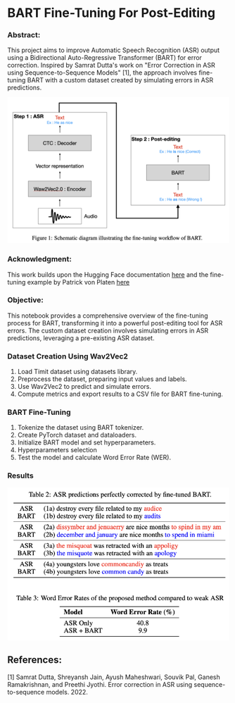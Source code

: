 # BART Fine-Tuning For Post-Editing

### Abstract:

This project aims to improve Automatic Speech Recognition (ASR) output using a Bidirectional Auto-Regressive Transformer (BART) for error correction. Inspired by Samrat Dutta's work on "Error Correction in ASR using Sequence-to-Sequence Models" [1], the approach involves fine-tuning BART with a custom dataset created by simulating errors in ASR predictions.

![design](https://github.com/Thomas-rnd/NLP_post-editing/blob/main/img/design.png)

### Acknowledgment:

This work builds upon the Hugging Face documentation [here](https://huggingface.co/docs/transformers/model_doc/bart) and the fine-tuning example by Patrick von Platen [here](https://huggingface.co/blog/fine-tune-wav2vec2-english)

### Objective:

This notebook provides a comprehensive overview of the fine-tuning process for BART, transforming it into a powerful post-editing tool for ASR errors. The custom dataset creation involves simulating errors in ASR predictions, leveraging a pre-existing ASR dataset.

### Dataset Creation Using Wav2Vec2

1. Load Timit dataset using datasets library.
2. Preprocess the dataset, preparing input values and labels.
3. Use Wav2Vec2 to predict and simulate errors.
4. Compute metrics and export results to a CSV file for BART fine-tuning.

### BART Fine-Tuning

1. Tokenize the dataset using BART tokenizer.
2. Create PyTorch dataset and dataloaders.
3. Initialize BART model and set hyperparameters.
4. Hyperparameters selection
5. Test the model and calculate Word Error Rate (WER).

### Results

![results](https://github.com/Thomas-rnd/NLP_post-editing/blob/main/img/results.png)

## References:

[1] Samrat Dutta, Shreyansh Jain, Ayush Maheshwari, Souvik Pal, Ganesh Ramakrishnan, and Preethi Jyothi. Error correction in ASR using sequence-to-sequence models. 2022.
